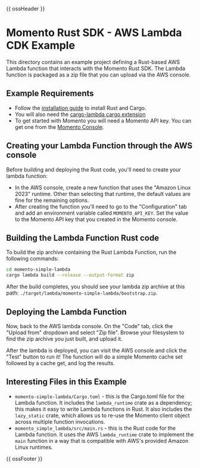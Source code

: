{{ ossHeader }}

# Momento Rust SDK - AWS Lambda CDK Example

This directory contains an example project defining a Rust-based AWS Lambda function that interacts with the Momento Rust SDK.
The Lambda function is packaged as a zip file that you can upload via the AWS console.

## Example Requirements

- Follow the [installation guide](https://doc.rust-lang.org/cargo/getting-started/installation.html) to install Rust and Cargo.
- You will also need the [cargo-lambda cargo extension](https://www.cargo-lambda.info/)
- To get started with Momento you will need a Momento API key. You can get one from the [Momento Console](https://console.gomomento.com).

## Creating your Lambda Function through the AWS console

Before building and deploying the Rust code, you'll need to create your lambda function:

- In the AWS console, create a new function that uses the "Amazon Linux 2023" runtime. Other than selecting that runtime,
  the default values are fine for the remaining options.
- After creating the function you'll need to go to the "Configuration" tab and add an environment variable called
  `MOMENTO_API_KEY`. Set the value to the Momento API key that you created in the Momento console.

## Building the Lambda Function Rust code


To build the zip archive containing the Rust Lambda Function, run the following commands:

```bash
cd momento-simple-lambda
cargo lambda build --release --output-format zip
```

After the build completes, you should see your lambda zip archive at this path: `./target/lambda/momento-simple-lambda/bootstrap.zip`.

## Deploying the Lambda Function

Now, back to the AWS lambda console. On the "Code" tab, click the "Upload from" dropdown and select "Zip file". Browse your
filesystem to find the zip archive you just built, and upload it.

After the lambda is deployed, you can visit the AWS console and click the "Test" button to run it! The function will
do a simple Momento cache set followed by a cache get, and log the results.

## Interesting Files in this Example

- `momento-simple-lambda/Cargo.toml` - this is the Cargo.toml file for the Lambda function. It includes the `lambda_runtime`
  crate as a dependency; this makes it easy to write Lambda functions in Rust. It also includes the `lazy_static` crate,
  which allows us to re-use the Momento client object across multiple function invocations.
- `momento_simple_lambda/src/main.rs` - this is the Rust code for the Lambda function. It uses the AWS `lambda_runtime`
  crate to implement the `main` function in a way that is compatible with AWS's provided Amazon Linux runtimes.

{{ ossFooter }}
